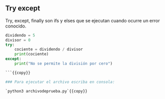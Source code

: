 
## Try except


Try, except, finally son ifs y elses que se ejecutan cuando ocurre un error conocido.


```python
dividendo = 5
divisor = 0
try:
    cociente = dividendo / divisor
    print(cociente)
except:
    print("No se permite la división por cero")

```{{copy}}

### Para ejecutar el archivo escriba en consola:

`python3 archivodeprueba.py`{{copy}}
